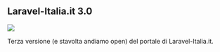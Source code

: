 ## Laravel-Italia.it 3.0

![](https://travis-ci.org/laravel-italia/site.svg?branch=master)

Terza versione (e stavolta andiamo open) del portale di Laravel-Italia.it.

